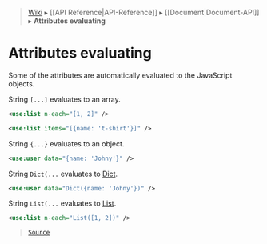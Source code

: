 > [Wiki](Home) ▸ [[API Reference|API-Reference]] ▸ [[Document|Document-API]] ▸ **Attributes evaluating**

# Attributes evaluating

Some of the attributes are automatically evaluated to the JavaScript objects.

String `[...]` evaluates to an array.
```xml
<use:list n-each="[1, 2]" />
```
```xml
<use:list items="[{name: 't-shirt'}]" />
```

String `{...}` evaluates to an object.
```xml
<use:user data="{name: 'Johny'}" />
```

String `Dict(...` evaluates to [Dict](/Neft-io/neft/wiki/Dict-API#class-dict).
```xml
<use:user data="Dict({name: 'Johny'})" />
```

String `List(...` evaluates to [List](/Neft-io/neft/wiki/List-API#class-list).
```xml
<use:list n-each="List([1, 2])" />
```

> [`Source`](/Neft-io/neft/blob/42e53472888b24a14f8aa89b8417a63790934b26/src/document/file/parse/props.litcoffee)

